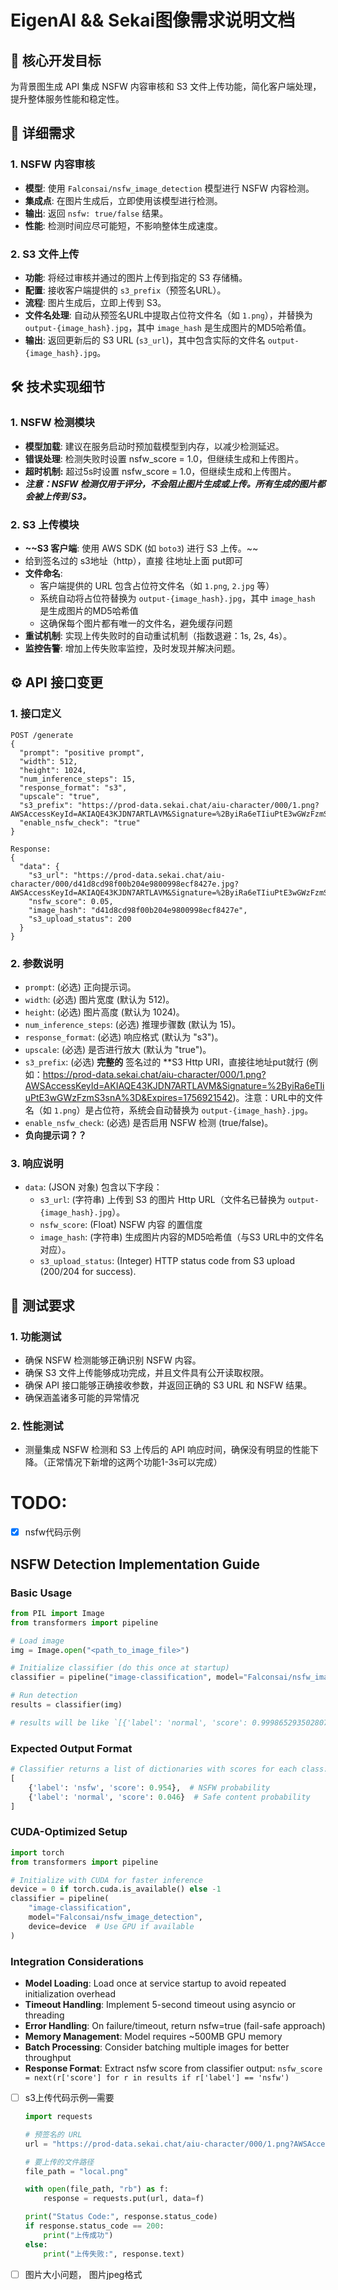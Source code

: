 # EigenAI  && Sekai图像需求说明文档

## 🎯 核心开发目标

为背景图生成 API 集成 NSFW 内容审核和 S3 文件上传功能，简化客户端处理，提升整体服务性能和稳定性。

## 📝 详细需求

### 1. NSFW 内容审核

- **模型**: 使用 `Falconsai/nsfw_image_detection` 模型进行 NSFW 内容检测。
- **集成点**: 在图片生成后，立即使用该模型进行检测。
- **输出**: 返回 `nsfw: true/false` 结果。
- **性能**: 检测时间应尽可能短，不影响整体生成速度。

### 2. S3 文件上传

- **功能**: 将经过审核并通过的图片上传到指定的 S3 存储桶。
- **配置**: 接收客户端提供的 `s3_prefix`（预签名URL）。
- **流程**: 图片生成后，立即上传到 S3。
- **文件名处理**: 自动从预签名URL中提取占位符文件名（如 `1.png`），并替换为 `output-{image_hash}.jpg`，其中 `image_hash` 是生成图片的MD5哈希值。
- **输出**: 返回更新后的 S3 URL (`s3_url`)，其中包含实际的文件名 `output-{image_hash}.jpg`。

## 🛠️ 技术实现细节

### 1. NSFW 检测模块

- **模型加载**: 建议在服务启动时预加载模型到内存，以减少检测延迟。
- **错误处理**: 检测失败时设置 nsfw_score = 1.0，但继续生成和上传图片。
- **超时机制:** 超过5s时设置 nsfw_score = 1.0，但继续生成和上传图片。
- ***注意：NSFW 检测仅用于评分，不会阻止图片生成或上传。所有生成的图片都会被上传到 S3。***

### 2. S3 上传模块

- **~~S3 客户端**: 使用 AWS SDK (如 `boto3`) 进行 S3 上传。~~
- 给到签名过的 s3地址（http），直接 往地址上面 put即可
- **文件命名**: 
  - 客户端提供的 URL 包含占位符文件名（如 `1.png`, `2.jpg` 等）
  - 系统自动将占位符替换为 `output-{image_hash}.jpg`，其中 `image_hash` 是生成图片的MD5哈希值
  - 这确保每个图片都有唯一的文件名，避免缓存问题
- **重试机制**: 实现上传失败时的自动重试机制（指数退避：1s, 2s, 4s）。
- **监控告警**: 增加上传失败率监控，及时发现并解决问题。

## ⚙️ API 接口变更

### 1. 接口定义

```
POST /generate
{
  "prompt": "positive prompt",
  "width": 512,
  "height": 1024,
  "num_inference_steps": 15,
  "response_format": "s3",
  "upscale": "true",
  "s3_prefix": "https://prod-data.sekai.chat/aiu-character/000/1.png?AWSAccessKeyId=AKIAQE43KJDN7ARTLAVM&Signature=%2ByiRa6eTIiuPtE3wGWzFzmS3snA%3D&Expires=1756921542",
  "enable_nsfw_check": "true"
}

Response:
{
  "data": {
    "s3_url": "https://prod-data.sekai.chat/aiu-character/000/d41d8cd98f00b204e9800998ecf8427e.jpg?AWSAccessKeyId=AKIAQE43KJDN7ARTLAVM&Signature=%2ByiRa6eTIiuPtE3wGWzFzmS3snA%3D&Expires=1756921542",
    "nsfw_score": 0.05,
    "image_hash": "d41d8cd98f00b204e9800998ecf8427e",
    "s3_upload_status": 200
  }
}
```

### 2. 参数说明

- `prompt`: (必选) 正向提示词。
- `width`: (必选) 图片宽度 (默认为 512)。
- `height`: (必选) 图片高度 (默认为 1024)。
- `num_inference_steps`: (必选) 推理步骤数 (默认为 15)。
- `response_format`: (必选) 响应格式 (默认为 "s3")。
- `upscale`: (必选) 是否进行放大 (默认为 "true")。
- `s3_prefix`: (必选) **完整的** 签名过的 **S3 Http URI，直接往地址put就行 (例如：https://prod-data.sekai.chat/aiu-character/000/1.png?AWSAccessKeyId=AKIAQE43KJDN7ARTLAVM&Signature=%2ByiRa6eTIiuPtE3wGWzFzmS3snA%3D&Expires=1756921542)。注意：URL中的文件名（如 `1.png`）是占位符，系统会自动替换为 `output-{image_hash}.jpg`。
- `enable_nsfw_check`: (必选) 是否启用 NSFW 检测 (true/false)。
- **负向提示词？？**

### 3. 响应说明

- `data`: (JSON 对象) 包含以下字段：
    - `s3_url`: (字符串) 上传到 S3 的图片 Http URL（文件名已替换为 `output-{image_hash}.jpg`）。
    - `nsfw_score`: (Float) NSFW 内容 的置信度
    - `image_hash`: (字符串) 生成图片内容的MD5哈希值（与S3 URL中的文件名对应）。
    - `s3_upload_status`: (Integer) HTTP status code from S3 upload (200/204 for success).

## 🧪 测试要求

### 1. 功能测试

- 确保 NSFW 检测能够正确识别 NSFW 内容。
- 确保 S3 文件上传能够成功完成，并且文件具有公开读取权限。
- 确保 API 接口能够正确接收参数，并返回正确的 S3 URL 和 NSFW 结果。
- 确保涵盖诸多可能的异常情况

### 2. 性能测试

- 测量集成 NSFW 检测和 S3 上传后的 API 响应时间，确保没有明显的性能下降。（正常情况下新增的这两个功能1-3s可以完成）

# **TODO:**

- [x]  nsfw代码示例

## NSFW Detection Implementation Guide

### Basic Usage
```python
from PIL import Image
from transformers import pipeline

# Load image
img = Image.open("<path_to_image_file>")

# Initialize classifier (do this once at startup)
classifier = pipeline("image-classification", model="Falconsai/nsfw_image_detection")

# Run detection
results = classifier(img)

# results will be like `[{'label': 'normal', 'score': 0.9998652935028076}, {'label': 'nsfw', 'score': 0.00013474702427629381}]`
```

### Expected Output Format
```python
# Classifier returns a list of dictionaries with scores for each class:
[
    {'label': 'nsfw', 'score': 0.954},  # NSFW probability
    {'label': 'normal', 'score': 0.046}  # Safe content probability
]
```

### CUDA-Optimized Setup
```python
import torch
from transformers import pipeline

# Initialize with CUDA for faster inference
device = 0 if torch.cuda.is_available() else -1
classifier = pipeline(
    "image-classification", 
    model="Falconsai/nsfw_image_detection",
    device=device  # Use GPU if available
)
```

### Integration Considerations
- **Model Loading**: Load once at service startup to avoid repeated initialization overhead
- **Timeout Handling**: Implement 5-second timeout using asyncio or threading
- **Error Handling**: On failure/timeout, return nsfw=true (fail-safe approach)
- **Memory Management**: Model requires ~500MB GPU memory
- **Batch Processing**: Consider batching multiple images for better throughput
- **Response Format**: Extract nsfw score from classifier output: `nsfw_score = next(r['score'] for r in results if r['label'] == 'nsfw')`

- [ ]  s3上传代码示例—需要
  
    ```python
    import requests
    
    # 预签名的 URL
    url = "https://prod-data.sekai.chat/aiu-character/000/1.png?AWSAccessKeyId=AKIAQE43KJDN7ARTLAVM&Signature=%2ByiRa6eTIiuPtE3wGWzFzmS3snA%3D&Expires=1756921542"
    
    # 要上传的文件路径
    file_path = "local.png"
    
    with open(file_path, "rb") as f:
        response = requests.put(url, data=f)
    
    print("Status Code:", response.status_code)
    if response.status_code == 200:
        print("上传成功")
    else:
        print("上传失败:", response.text)
    ```
    
- [ ]  图片大小问题， 图片jpeg格式